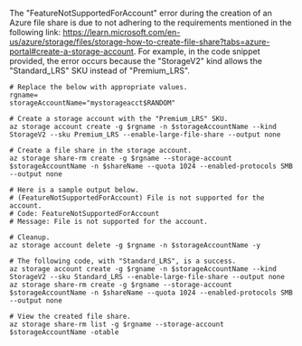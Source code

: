 The "FeatureNotSupportedForAccount" error during the creation of an Azure file share is due to not adhering to the requirements mentioned in the following link: https://learn.microsoft.com/en-us/azure/storage/files/storage-how-to-create-file-share?tabs=azure-portal#create-a-storage-account. For example, in the code snippet provided, the error occurs because the "StorageV2" kind allows the "Standard_LRS" SKU instead of "Premium_LRS".

```
# Replace the below with appropriate values.
rgname=
storageAccountName="mystorageacct$RANDOM"
```

```
# Create a storage account with the "Premium_LRS" SKU.
az storage account create -g $rgname -n $storageAccountName --kind StorageV2 --sku Premium_LRS --enable-large-file-share --output none
```

```
# Create a file share in the storage account.
az storage share-rm create -g $rgname --storage-account $storageAccountName -n $shareName --quota 1024 --enabled-protocols SMB --output none

# Here is a sample output below.
# (FeatureNotSupportedForAccount) File is not supported for the account.
# Code: FeatureNotSupportedForAccount
# Message: File is not supported for the account.
```

```
# Cleanup.
az storage account delete -g $rgname -n $storageAccountName -y
```

```
# The following code, with "Standard_LRS", is a success.
az storage account create -g $rgname -n $storageAccountName --kind StorageV2 --sku Standard_LRS --enable-large-file-share --output none
az storage share-rm create -g $rgname --storage-account $storageAccountName -n $shareName --quota 1024 --enabled-protocols SMB --output none

# View the created file share.
az storage share-rm list -g $rgname --storage-account $storageAccountName -otable
```
